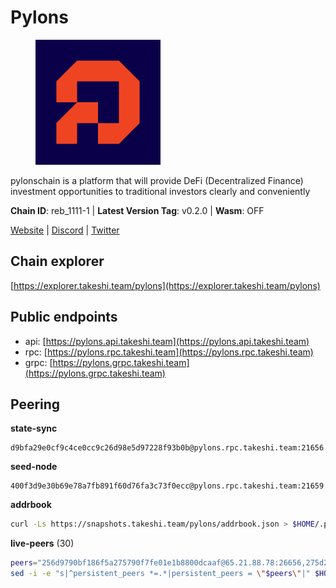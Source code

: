 # Pylons

<figure><img src="https://github.com/takeshi-val/Logo/raw/main/pylons.png" alt=""><figcaption></figcaption></figure>

pylonschain is a platform that will provide DeFi (Decentralized Finance) investment opportunities to traditional investors clearly and conveniently

**Chain ID**: reb\_1111-1 | **Latest Version Tag**: v0.2.0 | **Wasm**: OFF

[Website](https://www.pylonschain.com) | [Discord](https://discord.gg/pylonschain) | [Twitter](https://twitter.com/pylonsChain)

## Chain explorer

[https://explorer.takeshi.team/pylons](https://explorer.takeshi.team/pylons)

## Public endpoints

* api: [https://pylons.api.takeshi.team](https://pylons.api.takeshi.team)
* rpc: [https://pylons.rpc.takeshi.team](https://pylons.rpc.takeshi.team)
* grpc: [https://pylons.grpc.takeshi.team](https://pylons.grpc.takeshi.team)

## Peering

**state-sync**

```
d9bfa29e0cf9c4ce0cc9c26d98e5d97228f93b0b@pylons.rpc.takeshi.team:21656
```

**seed-node**

```
400f3d9e30b69e78a7fb891f60d76fa3c73f0ecc@pylons.rpc.takeshi.team:21659
```

**addrbook**

```bash
curl -Ls https://snapshots.takeshi.team/pylons/addrbook.json > $HOME/.pylons/config/addrbook.json
```

**live-peers** (30)

```bash
peers="256d9790bf186f5a275790f7fe01e1b8800dcaaf@65.21.88.78:26656,275d2614d24c8ac015a7712702fcb99cef67ef67@65.108.124.219:29656,12703ce9efe6c1171c193dae2e2041a2be610852@65.108.44.149:29656,30ff8100fefac53ee40ef7631f1a3c66ca2b82cf@135.181.164.90:26656,ff7031f45a97600076f72b9318167e3dfcd2a17e@65.21.136.170:52656,07b84cf4b47a2e5ad251267716fe05bcf30330cd@65.21.170.3:29656,87102b5dd22c1d17f97197c078f23726ae3c6214@91.157.60.253:26656,92245ff5c7a4b293d2f0c7f9afca0ddad2e0fb52@65.108.244.178:26656,e6f1684ed8ed5c586b188bf7088026da4ffdaff6@134.65.193.78:26656,faf349e185255c4aa2786da4f8ac70ea13849db0@169.155.45.128:26656,afdd27b58e851dcbb8c98c0e3191a0d8bfbcd3ae@65.108.41.252:26656,c124ce0b508e8b9ed1c5b6957f362225659b5343@134.65.192.98:26656,ce38728ac38ebbb4a72d496d42f8e9030af441d7@162.19.137.25:26656,ff7621be29e39e9fdf07f2501e1a217201ca29ee@213.239.207.175:39656,8f023504e27873141164b6fbf1c4b788ff8d533b@159.69.200.24:26656,69e27ab9b46350654805df3ea8d9ac2f00af4e4c@38.242.244.85:26656,0fedf7695d9e2721663c1d573d6d81a14c21533e@65.21.90.137:12856,237bfc05da5f8cabee00f148995333f37186d232@164.68.121.101:26656,d9bfa29e0cf9c4ce0cc9c26d98e5d97228f93b0b@65.109.88.38:21656,17779ded6b3dc2f31d6c6f40cc6f07d802753ba7@78.47.153.128:26656,49e084a4c77f168810608e20b530ee9d25ac69b7@209.126.8.176:26656,6ac55af662061d3669d7c70961a8fd87ba2f2075@65.108.200.142:26696,4a4d2e7070e05ad6c13628d2f191d96172659452@65.109.65.210:40656,6d8c83cc702365363b829a14efdd414401da369b@23.88.69.167:27565,18ec83c4e3938aec31a3a32154969107739f0b81@135.181.153.228:26656,d28516746773bfaeca4efa5537c0bf5990b8828e@65.21.229.33:27656,ae67d4c37632435e0d5f27041f50af20d227bdc2@93.170.72.118:21656,ab6a4ae2857ac05fa8f45b03871fa3945193fc61@46.4.81.204:35656,1749a8f0aa533fc92c1212366c22c0993fbb1545@51.178.47.116:26656,5c2018214fcfde67ec390702539f295165f12a3a@86.48.2.20:26656"
sed -i -e "s|^persistent_peers *=.*|persistent_peers = \"$peers\"|" $HOME/.pylons/config/config.toml
```
